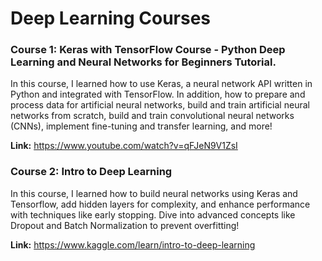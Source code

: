 # Deep Learning Courses
### Course 1: Keras with TensorFlow Course - Python Deep Learning and Neural Networks for Beginners Tutorial.
In this course, I learned how to use Keras, a neural network API written in Python and integrated with TensorFlow. In addition, how to prepare and process data for artificial neural networks, build and train artificial neural networks from scratch, build and train convolutional neural networks (CNNs), implement fine-tuning and transfer learning, and more!

**Link:** https://www.youtube.com/watch?v=qFJeN9V1ZsI

### Course 2: Intro to Deep Learning
In this course, I learned how to build neural networks using Keras and Tensorflow, add hidden layers for complexity, and enhance performance with techniques like early stopping. Dive into advanced concepts like Dropout and Batch Normalization to prevent overfitting!

**Link:** https://www.kaggle.com/learn/intro-to-deep-learning
